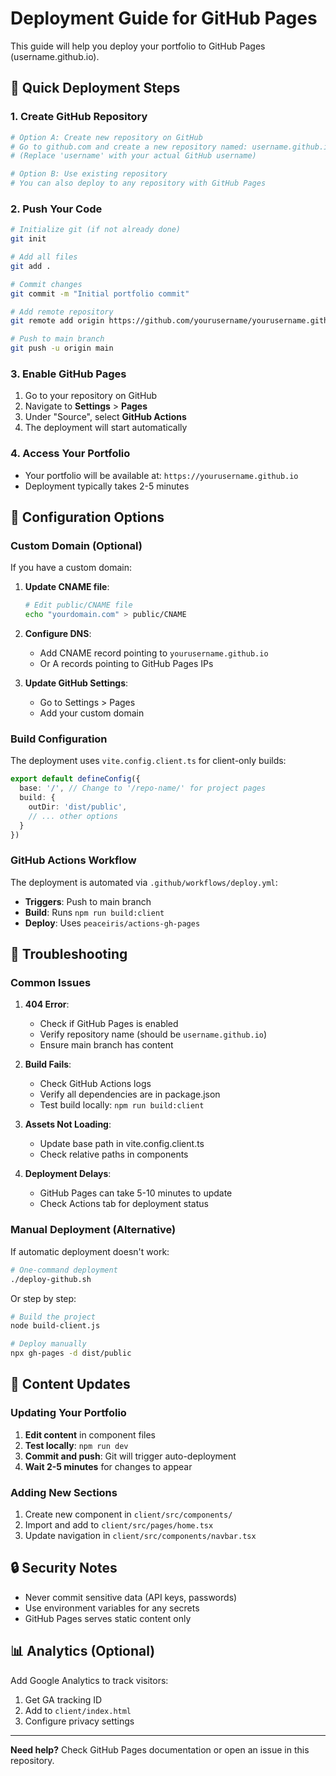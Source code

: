 # Deployment Guide for GitHub Pages

This guide will help you deploy your portfolio to GitHub Pages (username.github.io).

## 🎯 Quick Deployment Steps

### 1. Create GitHub Repository
```bash
# Option A: Create new repository on GitHub
# Go to github.com and create a new repository named: username.github.io
# (Replace 'username' with your actual GitHub username)

# Option B: Use existing repository
# You can also deploy to any repository with GitHub Pages
```

### 2. Push Your Code
```bash
# Initialize git (if not already done)
git init

# Add all files
git add .

# Commit changes
git commit -m "Initial portfolio commit"

# Add remote repository
git remote add origin https://github.com/yourusername/yourusername.github.io.git

# Push to main branch
git push -u origin main
```

### 3. Enable GitHub Pages
1. Go to your repository on GitHub
2. Navigate to **Settings** > **Pages**
3. Under "Source", select **GitHub Actions**
4. The deployment will start automatically

### 4. Access Your Portfolio
- Your portfolio will be available at: `https://yourusername.github.io`
- Deployment typically takes 2-5 minutes

## 🔧 Configuration Options

### Custom Domain (Optional)
If you have a custom domain:

1. **Update CNAME file**:
   ```bash
   # Edit public/CNAME file
   echo "yourdomain.com" > public/CNAME
   ```

2. **Configure DNS**:
   - Add CNAME record pointing to `yourusername.github.io`
   - Or A records pointing to GitHub Pages IPs

3. **Update GitHub Settings**:
   - Go to Settings > Pages
   - Add your custom domain

### Build Configuration
The deployment uses `vite.config.client.ts` for client-only builds:

```typescript
export default defineConfig({
  base: '/', // Change to '/repo-name/' for project pages
  build: {
    outDir: 'dist/public',
    // ... other options
  }
})
```

### GitHub Actions Workflow
The deployment is automated via `.github/workflows/deploy.yml`:

- **Triggers**: Push to main branch
- **Build**: Runs `npm run build:client`
- **Deploy**: Uses `peaceiris/actions-gh-pages`

## 🚨 Troubleshooting

### Common Issues

1. **404 Error**:
   - Check if GitHub Pages is enabled
   - Verify repository name (should be `username.github.io`)
   - Ensure main branch has content

2. **Build Fails**:
   - Check GitHub Actions logs
   - Verify all dependencies are in package.json
   - Test build locally: `npm run build:client`

3. **Assets Not Loading**:
   - Update base path in vite.config.client.ts
   - Check relative paths in components

4. **Deployment Delays**:
   - GitHub Pages can take 5-10 minutes to update
   - Check Actions tab for deployment status

### Manual Deployment (Alternative)
If automatic deployment doesn't work:

```bash
# One-command deployment
./deploy-github.sh
```

Or step by step:
```bash
# Build the project
node build-client.js

# Deploy manually
npx gh-pages -d dist/public
```

## 📝 Content Updates

### Updating Your Portfolio
1. **Edit content** in component files
2. **Test locally**: `npm run dev`
3. **Commit and push**: Git will trigger auto-deployment
4. **Wait 2-5 minutes** for changes to appear

### Adding New Sections
1. Create new component in `client/src/components/`
2. Import and add to `client/src/pages/home.tsx`
3. Update navigation in `client/src/components/navbar.tsx`

## 🔒 Security Notes

- Never commit sensitive data (API keys, passwords)
- Use environment variables for any secrets
- GitHub Pages serves static content only

## 📊 Analytics (Optional)

Add Google Analytics to track visitors:

1. Get GA tracking ID
2. Add to `client/index.html`
3. Configure privacy settings

---

**Need help?** Check GitHub Pages documentation or open an issue in this repository.